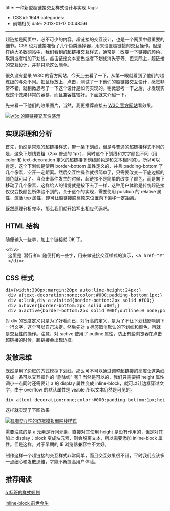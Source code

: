 title: 一种新型超链接交互样式设计与实现
tags:

- CSS
  id: 1649
  categories:
- 前端相关
  date: 2013-01-17 00:48:56

---

超链接是网页中，必不可少的内容。超链接的交互设计，也是一个网页中最重要的细节。CSS 也为链接准备了几个伪类选择器，用来设置超链接的交互操作。但是在绝大多数网站中，我们看到的超链接交互样式，通常是：改变一下链接的颜色、取消或者增加下划线、点击链接文本变色或者下划线消失等等。但实际上，超链接的交互设计，并非只能这么简单。

很久没有登录 W3C 的官方网站，今天上去看了一下，从第一眼就看到了他们的超练级的与众不同。把鼠标放上，点击，测试了一下他们的超链接交互设计，感觉非常不错，就稍微思考了一下这个设计是如何实现的。稍微思考一下之后，才发现实现这个效果非常的容易，而且兼容性较好。下面就来介绍一下。

先来看一下他们的效果图片，当然，我更推荐直接去 [W3C 官方网站](http://www.w3.org/)看效果。

[![w3c 的超链接交互性演示](https://qxzm-cdn.sapi.work/blog/2013/01/1649/link0.png "w3c 的超链接交互性演示")](https://qxzm-cdn.sapi.work/blog/2013/01/1649/link0.png)

## 实现原理和分析

首先，仍然是常规的超链接样式，带一条下划线，但是与普通的超链接样式不同的是，这条下划线要粗（2px 普通的 1px），同时这个下划线和文字颜色不同（用 color 和 text-decoration 定义的超链接下划线颜色是和文本相同的）。所以可以肯定，这个下划线是使用 border-bottom 属性定义的，并且 padding-bottom 了几个像素，空开一定距离。然后交互性操作就很简单了，只需要改变一下底边框的颜色就可以了。当点击事件发生的时候，超链接不是简单的改变了颜色，而是向下移动了几个像素，这样给人的错觉就是按下去了一样，这种用户体验是传统超链接仅仅变换颜色所体验不到的。关于这个的实现，需要使用 position 的 relative 属性，激活 top 属性，即可让超链接脱离原来位置向下偏移一定距离。

既然原理分析完毕，那么我们就开始写出相应代码吧。

## HTML 结构

随便输入一些字，加上个链接就 OK 了。

<pre>&lt;div&gt;
 这里是 潜行者m 随便打的一些字，用来做链接交互样式的演示，&lt;a href="#"&gt;链接在这里&lt;/a&gt;。这里是 潜行者m 随便打的一些字，用来做链接交互样式的演示，&lt;a href="#"&gt;链接在这里&lt;/a&gt;。这里是 潜行者m 随便打的一些字，用来做链接交互样式的演示，&lt;a href="#"&gt;链接在这里&lt;/a&gt;。
 &lt;/div&gt;</pre>

## CSS 样式

<pre>div{width:300px;margin:20px auto;line-height:24px;}
 div a{text-decoration:none;color:#000;padding-bottom:1px;}
 div a:link,div a:visited{border-bottom:2px solid #f00;}
 div a:hover{border-bottom:2px solid #00f;}
 div a:active{border-bottom:2px solid #00f;outline:0 none;position:relative;top:1px;}</pre>

对 div 的宽度定义只是为了好看而已，对行高的定义，是为了不让下划线影响到下一行文字，这个可以自己决定。然后先对 a 标签取消默认的下划线和颜色，再就是交互性的操作。注意，对 :active 使用了 outline 属性，防止有些浏览器在点击超链接的时候，超链接会出现边框。

## 发散思维

既然是用了边框的方式模拟下划线，那么可不可以通过调整超链接的高度让这条线变成一条可以交互操作的 “删除线” 呢？当然是可以的，我们只需要把 height 属性调小一点同时还需要让 a 的 display 属性变成 inline-block，就可以让边框穿过文字，由于 overflow 的默认属性是 visible 所以文本仍然是可见的。

<pre>div a{text-decoration:none;color:#000;padding-bottom:1px;height:6px;display:inline-block;}</pre>

这样就实现了下图效果

[![具有交互性的边框模拟删除线样式](https://qxzm-cdn.sapi.work/blog/2013/01/1649/link1.png)](https://qxzm-cdn.sapi.work/blog/2013/01/1649/link1.png)

需要注意的是 a 元素是行间元素，直接对其使用 height 是没有作用的，但是对其加上 display：block 变成块元素，则会脱离文本，所以需要添加 inline-block 属性。但是这样，对于早期的 IE 浏览器兼容性不太好。

制作这样一个超链接的交互样式非常简单，而且交互效果很不错，平时我们应该多一点细心和发散思维，才能不断提高用户体验。

## 推荐阅读

[a 标签的样式规划](http://www.neoease.com/a-tag-css-design/)

[inline-block 前世今生](http://ued.taobao.com/blog/2012/08/inline-block/)
